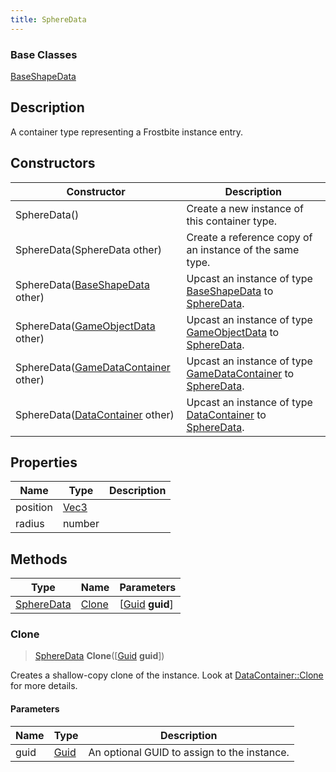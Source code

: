 ```yaml
---
title: SphereData
---
```

### Base Classes

[BaseShapeData](BaseShapeData)

## Description

A container type representing a Frostbite instance entry.

## Constructors

| Constructor                                                           | Description                                                                                                 |
| --------------------------------------------------------------------- | ----------------------------------------------------------------------------------------------------------- |
| SphereData()                                                          | Create a new instance of this container type.                                                               |
| SphereData(SphereData other)                                          | Create a reference copy of an instance of the same type.                                                    |
| SphereData([BaseShapeData](BaseShapeData) other)                      | Upcast an instance of type [BaseShapeData](BaseShapeData) to [SphereData](SphereData).                      |
| SphereData([GameObjectData](GameObjectData) other)                    | Upcast an instance of type [GameObjectData](GameObjectData) to [SphereData](SphereData).                    |
| SphereData([GameDataContainer](GameDataContainer) other)              | Upcast an instance of type [GameDataContainer](GameDataContainer) to [SphereData](SphereData).              |
| SphereData([DataContainer](/vext/ref/shared/class/datacontainer) other) | Upcast an instance of type [DataContainer](/vext/ref/shared/class/datacontainer) to [SphereData](SphereData). |

## Properties

| Name     | Type                              | Description |
| -------- | --------------------------------- | ----------- |
| position | [Vec3](/vext/ref/shared/class/Vec3) |             |
| radius   | number                            |             |

## Methods

| Type                     | Name            | Parameters                                     |
| ------------------------ | --------------- | ---------------------------------------------- |
| [SphereData](SphereData) | [Clone](#clone) | \[[Guid](/vext/ref/shared/class/guid) **guid**\] |

### Clone

> [SphereData](SphereData) **Clone**(\[[Guid](/vext/ref/shared/class/guid) **guid**\])

Creates a shallow-copy clone of the instance. Look at [DataContainer::Clone](/vext/ref/shared/class/datacontainer#clone) for more details.

#### Parameters

| Name | Type         | Description                                 |
| ---- | ------------ | ------------------------------------------- |
| guid | [Guid](Guid) | An optional GUID to assign to the instance. |
